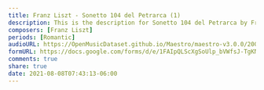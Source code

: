 ```yaml
---
title: Franz Liszt - Sonetto 104 del Petrarca (1)
description: This is the description for Sonetto 104 del Petrarca by Franz Liszt
composers: [Franz Liszt]
periods: [Romantic]
audioURL: https://OpenMusicDataset.github.io/Maestro/maestro-v3.0.0/2009/MIDI-Unprocessed_15_R1_2009_03-06_ORIG_MID--AUDIO_15_R1_2009_15_R1_2009_05_WAV.midi
formURL: https://docs.google.com/forms/d/e/1FAIpQLScXgSoUlp_bVWfsJ-TgKNnzTY23fPlMcjnYFOHqExXlczrTUA/viewform
comments: true
share: true
date: 2021-08-08T07:43:13-06:00
---
```

